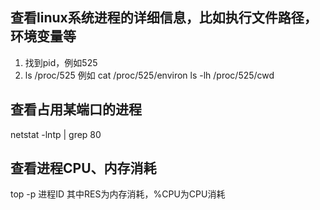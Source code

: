 ## 查看linux系统进程的详细信息，比如执行文件路径，环境变量等
1. 找到pid，例如525
2. ls /proc/525
例如 cat /proc/525/environ
    ls -lh /proc/525/cwd
    
## 查看占用某端口的进程
netstat -lntp | grep 80
    
## 查看进程CPU、内存消耗
top -p 进程ID
其中RES为内存消耗，%CPU为CPU消耗

